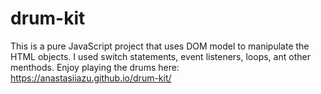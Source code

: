 # drum-kit

This is a pure JavaScript project that uses DOM model to manipulate the HTML objects. I used switch statements, event listeners, loops, ant other menthods.
Enjoy playing the drums here: https://anastasiiazu.github.io/drum-kit/
